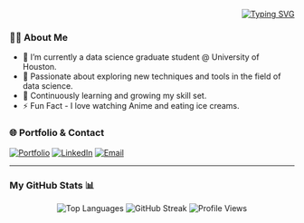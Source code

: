 <div align="right">

[![Typing SVG](https://readme-typing-svg.demolab.com?font=Fira+Code&pause=1000&color=0000FF&width=720&lines=%F0%9F%91%8B+Hello%2C+I+am+Sujitha+Ravichandran)](https://git.io/typing-svg)

</div>

### 👩‍💻 About Me
- 🔭 I’m currently a data science graduate student @ University of Houston.
- 🌱 Passionate about exploring new techniques and tools in the field of data science.
- 📖 Continuously learning and growing my skill set.
- ⚡ Fun Fact - I love watching Anime and eating ice creams.

### 🌐 Portfolio & Contact
[![Portfolio](https://img.shields.io/badge/Portfolio-0077B5?style=for-the-badge&logo=portfolio&logoColor=white)](https://sujims22.github.io/sujitharavichandran/)
[![LinkedIn](https://img.shields.io/badge/LinkedIn-0077B5?style=for-the-badge&logo=linkedin&logoColor=white)](https://www.linkedin.com/in/sujitharavichandran/)
[![Email](https://img.shields.io/badge/Email-D14836?style=for-the-badge&logo=gmail&logoColor=white)](mailto:sravich8@cougarnet.uh.edu)

---
### My GitHub Stats 📊
<div align="center">
   <div>
       <!-- <img src="https://github-readme-stats.vercel.app/api?username=sujims22&show_icons=true" alt="Your GitHub Stats" /> -->
      <img src="https://github-readme-stats.vercel.app/api/top-langs/?username=sujims22&layout=compact" alt="Top Languages" />
      <img src="https://github-readme-streak-stats.herokuapp.com/?user=sujims22" alt="GitHub Streak" />
      <img src="https://komarev.com/ghpvc/?username=sujims22" alt="Profile Views" />
   </div>
</div>







